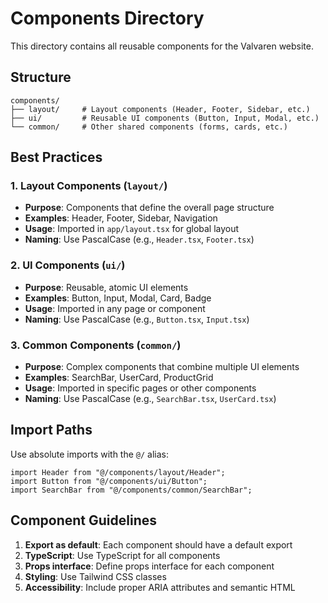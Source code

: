 # Components Directory

This directory contains all reusable components for the Valvaren website.

## Structure

```
components/
├── layout/     # Layout components (Header, Footer, Sidebar, etc.)
├── ui/         # Reusable UI components (Button, Input, Modal, etc.)
└── common/     # Other shared components (forms, cards, etc.)
```

## Best Practices

### 1. Layout Components (`layout/`)

- **Purpose**: Components that define the overall page structure
- **Examples**: Header, Footer, Sidebar, Navigation
- **Usage**: Imported in `app/layout.tsx` for global layout
- **Naming**: Use PascalCase (e.g., `Header.tsx`, `Footer.tsx`)

### 2. UI Components (`ui/`)

- **Purpose**: Reusable, atomic UI elements
- **Examples**: Button, Input, Modal, Card, Badge
- **Usage**: Imported in any page or component
- **Naming**: Use PascalCase (e.g., `Button.tsx`, `Input.tsx`)

### 3. Common Components (`common/`)

- **Purpose**: Complex components that combine multiple UI elements
- **Examples**: SearchBar, UserCard, ProductGrid
- **Usage**: Imported in specific pages or other components
- **Naming**: Use PascalCase (e.g., `SearchBar.tsx`, `UserCard.tsx`)

## Import Paths

Use absolute imports with the `@/` alias:

```tsx
import Header from "@/components/layout/Header";
import Button from "@/components/ui/Button";
import SearchBar from "@/components/common/SearchBar";
```

## Component Guidelines

1. **Export as default**: Each component should have a default export
2. **TypeScript**: Use TypeScript for all components
3. **Props interface**: Define props interface for each component
4. **Styling**: Use Tailwind CSS classes
5. **Accessibility**: Include proper ARIA attributes and semantic HTML
